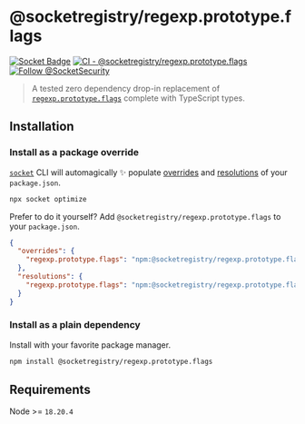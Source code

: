 # @socketregistry/regexp.prototype.flags

[![Socket Badge](https://socket.dev/api/badge/npm/package/@socketregistry/regexp.prototype.flags)](https://socket.dev/npm/package/@socketregistry/regexp.prototype.flags)
[![CI - @socketregistry/regexp.prototype.flags](https://github.com/SocketDev/socket-registry/actions/workflows/test.yml/badge.svg)](https://github.com/SocketDev/socket-registry/actions/workflows/test.yml)
[![Follow @SocketSecurity](https://img.shields.io/twitter/follow/SocketSecurity?style=social)](https://twitter.com/SocketSecurity)

> A tested zero dependency drop-in replacement of
> [`regexp.prototype.flags`](https://socket.dev/npm/package/regexp.prototype.flags)
> complete with TypeScript types.

## Installation

### Install as a package override

[`socket`](https://socket.dev/npm/package/socket) CLI will automagically ✨
populate
[overrides](https://docs.npmjs.com/cli/v9/configuring-npm/package-json#overrides)
and [resolutions](https://yarnpkg.com/configuration/manifest#resolutions) of
your `package.json`.

```sh
npx socket optimize
```

Prefer to do it yourself? Add `@socketregistry/regexp.prototype.flags` to your
`package.json`.

```json
{
  "overrides": {
    "regexp.prototype.flags": "npm:@socketregistry/regexp.prototype.flags@^1"
  },
  "resolutions": {
    "regexp.prototype.flags": "npm:@socketregistry/regexp.prototype.flags@^1"
  }
}
```

### Install as a plain dependency

Install with your favorite package manager.

```sh
npm install @socketregistry/regexp.prototype.flags
```

## Requirements

Node >= `18.20.4`
